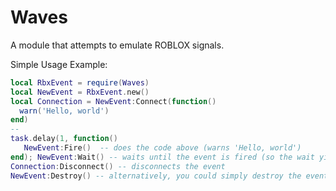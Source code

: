 # Waves
A module that attempts to emulate ROBLOX signals.

Simple Usage Example:
```lua
local RbxEvent = require(Waves)
local NewEvent = RbxEvent.new()
local Connection = NewEvent:Connect(function()
  warn('Hello, world')
end)
-- 
task.delay(1, function()
   NewEvent:Fire()  -- does the code above (warns 'Hello, world')
end); NewEvent:Wait() -- waits until the event is fired (so the wait yields in 1 second, since the thread above is delayed by one second)
Connection:Disconnect() -- disconnects the event
NewEvent:Destroy() -- alternatively, you could simply destroy the event and negate any connections
``` 
